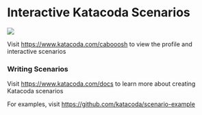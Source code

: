 # Interactive Katacoda Scenarios

[![](http://shields.katacoda.com/katacoda/cabooosh/count.svg)](https://www.katacoda.com/cabooosh "Get your profile on Katacoda.com")

Visit https://www.katacoda.com/cabooosh to view the profile and interactive scenarios

### Writing Scenarios
Visit https://www.katacoda.com/docs to learn more about creating Katacoda scenarios

For examples, visit https://github.com/katacoda/scenario-example
